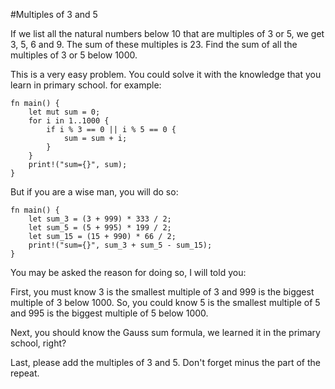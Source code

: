 ﻿#Multiples of 3 and 5

If we list all the natural numbers below 10 that are multiples of 3 or 5, we get 3, 5, 6 and 9. The sum of these multiples is 23.
Find the sum of all the multiples of 3 or 5 below 1000.

This is a very easy problem.
You could solve it with the knowledge that you learn in primary school.
for example:

    fn main() {
        let mut sum = 0;
        for i in 1..1000 {
            if i % 3 == 0 || i % 5 == 0 {
                sum = sum + i;
            }
        }
        print!("sum={}", sum);
    }

But if you are a wise man, you will do so:

    fn main() {
        let sum_3 = (3 + 999) * 333 / 2;
        let sum_5 = (5 + 995) * 199 / 2;
        let sum_15 = (15 + 990) * 66 / 2;
        print!("sum={}", sum_3 + sum_5 - sum_15);
    }

You may be asked the reason for doing so,
I will told you:

First, you must know 3 is the smallest multiple of 3 and 999 is the biggest multiple of 3 below 1000.
So, you could know 5 is the smallest multiple of 5 and 995 is the biggest multiple of 5 below 1000.

Next, you should know the Gauss sum formula,
we learned it in the primary school, right?

Last, please add the multiples of 3 and 5.
Don't forget minus the part of the repeat.

